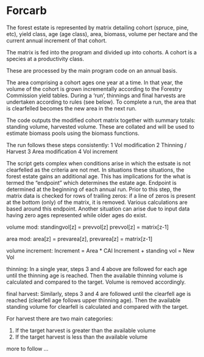 # Forcarb

The forest estate is represented by matrix detailing cohort (spruce, pine, etc), yield class, age (age class), area, biomass, volume per hectare and the current annual increment of that cohort.

The matrix is fed into the program and divided up into cohorts. A cohort is a species at a productivity class.

These are processed by the main program code on an annual basis.

The area comprising a cohort ages one year at a time. In that year, the volume of the cohort is grown incrementally according to the Forestry Commission yield tables. During a ‘run’, thinnings and final harvests are undertaken according to rules (see below). To complete a run, the area that is clearfelled becomes the new area in the next run.

The code outputs the modified cohort matrix together with summary totals: standing volume, harvested volume. These are collated and will be used to estimate biomass pools using the biomass functions.

The run follows these steps consistently:
1 Vol modification 
2 Thinning / Harvest
3 Area modification
4 Vol increment

The script gets complex when conditions arise in which the estsate is not clearfelled as the criteria are not met. In situations these situations, the forest estate gains an additional age. This has implications for the what is termed the “endpoint” which determines the estate age. Endpoint is determined at the beginning of each annual run. Prior to this step, the matrix data is checked for rows of trailing zeros: if a line of zeros is present at the bottom (only) of the matrix, it is removed. Various calculations are based around this endpoint. 
Another situation can arise due to input data having zero ages represented while older ages do exist. 

volume mod:
standingvol[z] = prevvol[z]
prevvol[z] = matrix[z-1]

area mod:
area[z] = prevarea[z], 
prevarea[z] = matrix[z-1]

volume increment:
Increment = Area * CAI
Increment + standing vol = New Vol

thinning:
In a single year, steps 3 and 4 above are followed for each age until the thinning age is reached. Then the available thinning volume is calculated and compared to the target. Volume is removed accordingly. 

final harvest:
Similarly, steps 3 and 4 are followed until the clearfell age is reached (clearfell age follows upper thinning age). Then the available standing volume for clearfell is calculated and compared with the target.

For harvest there are two main categories:
1) If the target harvest is greater than the available volume
2) If the target harvest is less than the available volume

more to follow ...


